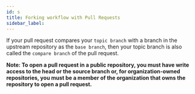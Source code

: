 ```yaml
---
id: s
title: Forking workflow with Pull Requests
sidebar_label:
---
```




If your pull request compares your `topic branch` with a branch in the upstream repository
as the `base branch`, then your topic branch is also called the `compare branch` of the pull request.



**Note: To open a pull request in a public repository, you must have write access to the head or the source branch or, for organization-owned repositories, you must be a member of the organization that owns the repository to open a pull request.**


<!-- [IMG]

![xxx](https://raw.githubusercontent.com/ChickenKyiv/awesome-git-article/master/img/commands/02-reset.png) -->
